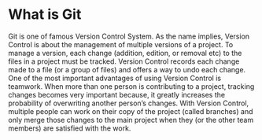# What is Git
Git is one of famous Version Control System.
As the name implies, Version Control is about the management
of multiple versions of a project. To manage a version,
each change (addition, edition, or removal etc) to the files in
a project must be tracked. Version Control records each change
made to a file (or a group of files) and offers a way to undo
each change.
One of the most important advantages of using Version Control is teamwork.
When more than one person is contributing to a project, tracking changes
becomes very important because, it greatly increases the probability
of overwriting another person’s changes.
With Version Control, multiple people can work on their copy of
the project (called branches) and only merge those changes to the
main project when they (or the other team members) are satisfied with the work.


